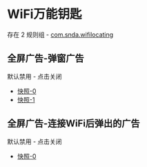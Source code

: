 # WiFi万能钥匙

存在 2 规则组 - [com.snda.wifilocating](/src/apps/com.snda.wifilocating.ts)

## 全屏广告-弹窗广告

默认禁用 - 点击关闭

- [快照-0](https://i.gkd.li/i/14032794)
- [快照-1](https://i.gkd.li/i/14256643)

## 全屏广告-连接WiFi后弹出的广告

默认禁用 - 点击关闭

- [快照-0](https://i.gkd.li/i/14622506)
